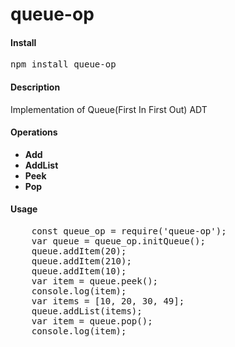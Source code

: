 # queue-op

<div><h4>Install</h4>
<pre>npm install queue-op</pre>
</div>

<div><h4>Description</h4>
<p>Implementation of Queue(First In First Out) ADT</p>
</div>

<div>
<h4>Operations</h4>
<ul>
    <li><b>Add</b></li>
    <li><b>AddList</b></li>
    <li><b>Peek</b></li>
    <li><b>Pop</b></li>
</ul>
</div>

<div><h4>Usage</h4>
<pre>
    const queue_op = require('queue-op');    
    var queue = queue_op.initQueue();
    queue.addItem(20);
    queue.addItem(210);
    queue.addItem(10);    
    var item = queue.peek();
    console.log(item);
    var items = [10, 20, 30, 49];    
    queue.addList(items); 
    var item = queue.pop();
    console.log(item);
</pre>
</div>
